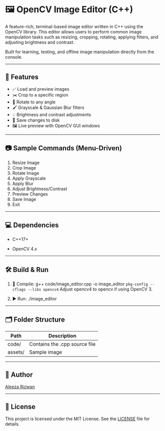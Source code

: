 # 🖼️ OpenCV Image Editor (C++)

A feature-rich, terminal-based image editor written in C++ using the OpenCV library. This editor allows users to perform common image manipulation tasks such as resizing, cropping, rotating, applying filters, and adjusting brightness and contrast.

Built for learning, testing, and offline image manipulation directly from the console.

---

## 🔧 Features

- ✅ Load and preview images
- ✂️ Crop to a specific region
- 🔄 Rotate to any angle
- 🖌 Grayscale & Gaussian Blur filters
- 💡 Brightness and contrast adjustments
- 💾 Save changes to disk
- 🖼️ Live preview with OpenCV GUI windows

---

## 📷 Sample Commands (Menu-Driven)

1. Resize Image
2. Crop Image
3. Rotate Image
4. Apply Grayscale
5. Apply Blur
6. Adjust Brightness/Contrast
7. Preview Changes
8. Save Image
9. Exit

---

## 💻 Dependencies

- C++17+

- OpenCV 4.x

---

## 🛠️ Build & Run

1. 🧱 Compile:
          g++ code/image_editor.cpp -o image_editor `pkg-config --cflags --libs opencv4`
    Adjust opencv4 to opencv if using OpenCV 3.

2. ▶️ Run:
          ./image_editor

---

## 🗂 Folder Structure

| Path	| Description |
| ----------- | ----------- |
| code/ |	Contains the .cpp source file |
| assets/ |	Sample image |

---

## 👤 Author

[Aleeza Rizwan](https://github.com/its-aleezA)

---

## 🪪 License

This project is licensed under the MIT License.
See the [LICENSE](LICENSE) file for details.
